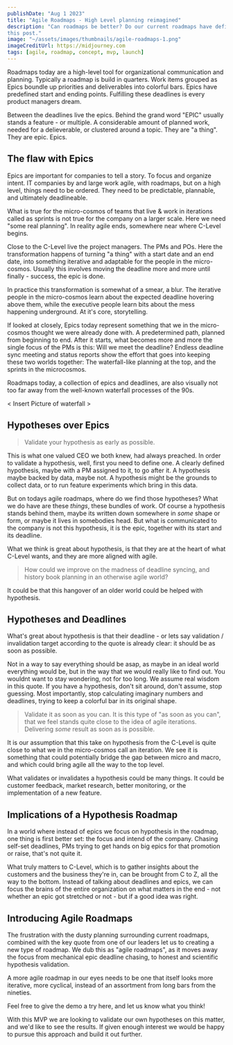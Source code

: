```yaml
---
publishDate: "Aug 1 2023"
title: "Agile Roadmaps - High Level planning reimagined"
description: "Can roadmaps be better? Do our current roadmaps have deficiencies? Let's find out in
this post."
image: "~/assets/images/thumbnails/agile-roadmaps-1.png"
imageCreditUrl: https://midjourney.com
tags: [agile, roadmap, concept, mvp, launch]
---
```


Roadmaps today are a high-level tool for organizational communication and planning. Typically a
roadmap is build in quarters. Work items grouped as Epics boundle up priorities and deliverables
into colorful bars. Epics have predefined start and ending points. Fulfilling these deadlines is
every product managers dream.

Between the deadlines live the epics. Behind the grand word "EPIC" usually stands a feature - or
multiple. A considerable amount of planned work, needed for a delieverable, or clustered around a
topic. They are "a thing". They are epic. Epics.

## The flaw with Epics

Epics are important for companies to tell a story. To focus and organize intent. IT companies by
and large work agile, with roadmaps, but on a high level, things need to be ordered. They need to
be predictable, plannable, and ultimately deadlineable.

What is true for the micro-cosmos of teams that live & work in iterations called as sprints is not true
for the company on a larger scale. Here we need "some real planning". In reality agile ends,
somewhere near where C-Level begins.

Close to the C-Level live the project managers. The PMs and POs. Here the transformation happens
of turning "a thing" with a start date and an end date, into something iterative and adaptable for
the people in the micro-cosmos. Usually this involves moving the deadline more and more until
finally - success, the epic is done.

In practice this transformation is somewhat of a smear, a blur. The iterative people in the
micro-cosmos learn about the expected deadline hovering above them, while the executive people
learn bits about the mess happening underground. At it's core, storytelling.

If looked at closely, Epics today represent something that we in the micro-cosmos thought we were
already done with. A predetermined path, planned from beginning to end. After it starts, what
becomes more and more the single focus of the PMs is this: Will we meet the deadline? Endless
deadline sync meeting and status reports show the effort that goes into keeping these two worlds
together: The waterfall-like planning at the top, and the sprints in the microcosmos.

Roadmaps today, a collection of epics and deadlines, are also visually not too far away from the
well-known waterfall processes of the 90s.

< Insert Picture of waterfall >

## Hypotheses over Epics

> Validate your hypothesis as early as possible.

This is what one valued CEO we both knew, had always preached. In order to validate a hypothesis,
well, first you need to define one. A clearly defined hypothesis, maybe with a PM assigned to it,
to go after it. A hypothesis maybe backed by data, maybe not. A hypothesis might be the grounds to
collect data, or to run feature experiments which bring in this data.

But on todays agile roadmaps, where do we find those hypotheses? What we do have are these
*things*, these bundles of work. Of course a hypothesis stands behind them, maybe its written down
somewhere in *some* shape or form, or maybe it lives in somebodies head. But what is communicated
to the company is not this hypothesis, it is the epic, together with its start and its deadline.

What we think is great about hypothesis, is that they are at the heart of what C-Level wants, and
they are more aligned with agile.

> How could we improve on the madness of deadline syncing, and history book planning in an
> otherwise agile world?

It could be that this hangover of an older world could be helped with hypothesis.

## Hypotheses and Deadlines

What's great about hypothesis is that their deadline - or lets say validation / invalidation
target according to the quote is already clear: it should be as soon as possible.

Not in a way to say everything should be asap, as maybe in an ideal world everything would be, but
in the way that we would really like to find out. You wouldnt want to stay wondering, not for too
long. We assume real wisdom in this quote. If you have a hypothesis, don't sit around, don't
assume, stop guessing. Most importantly, stop calculating imaginary numbers and deadlines, trying
to keep a colorful bar in its original shape.

> Validate it as soon as you can. It is this type of "as soon as you can", that we feel stands
> quite close to the idea of agile iterations. Delivering *some* result as soon as is possible.

It is our assumption that this take on hypothesis from the C-Level is quite close to what we in
the micro-cosmos call an iteration. We see it is something that could potentially bridge the gap
between micro and macro, and which could bring agile all the way to the top level.

What validates or invalidates a hypothesis could be many things. It could be customer feedback,
market research, better monitoring, or the implementation of a new feature.

## Implications of a Hypothesis Roadmap

In a world where instead of epics we focus on hypothesis in the roadmap, one thing is first better
set: the focus and intend of the company. Chasing self-set deadlines, PMs trying to get hands on
big epics for that promotion or raise, that's not quite it.

What truly matters to C-Level, which is to gather insights about the customers and the business
they're in, can be brought from C to Z, all the way to the bottom. Instead of talking about
deadlines and epics, we can focus the brains of the entire organization on what matters in the
end - not whether an epic got stretched or not - but if a good idea was right.

## Introducing Agile Roadmaps

The frustration with the dusty planning surrounding current roadmaps, combined with the key quote
from one of our leaders let us to creating a new type of roadmap. We dub this as "agile roadmaps",
as it moves away the focus from mechanical epic deadline chasing, to honest and scientific
hypothesis validation.

A more agile roadmap in our eyes needs to be one that itself looks more iterative, more cyclical,
instead of an assortment from long bars from the nineties.

Feel free to give the demo a try here, and let us know what you think!

With this MVP we are looking to validate our own hypotheses on this matter, and we'd like to see
the results. If given enough interest we would be happy to pursue this approach and build it out
further.
